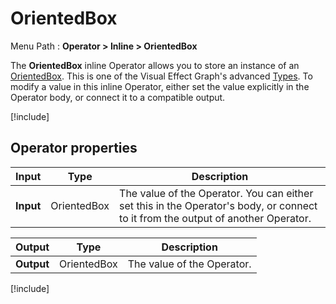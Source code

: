 # OrientedBox

Menu Path : **Operator > Inline > OrientedBox**

The **OrientedBox** inline Operator allows you to store an instance of an [OrientedBox](Type-OrientedBox.md). This is one of the Visual Effect Graph's advanced [Types](VisualEffectGraphTypeReference.md). To modify a value in this inline Operator, either set the value explicitly in the Operator body, or connect it to a compatible output.

[!include[](Snippets/Operator-InlineIntro.md)]


## Operator properties

| **Input** | **Type** | **Description**                                              |
| --------- | -------- | ------------------------------------------------------------ |
| **Input** | OrientedBox   | The value of the Operator. You can either set this in the Operator's body, or connect to it from the output of another Operator. |

| **Output** | **Type** | **Description**            |
| ---------- | -------- | -------------------------- |
| **Output** | OrientedBox   | The value of the Operator. |

[!include[](Snippets/Operator-InlineNotes.md)]
